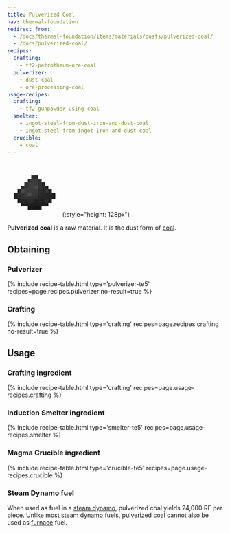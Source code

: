 ```yaml
---
title: Pulverized Coal
nav: thermal-foundation
redirect_from:
  - /docs/thermal-foundation/items/materials/dusts/pulverized-coal/
  - /docs/pulverized-coal/
recipes:
  crafting:
    - tf2-petrotheum-ore-coal
  pulverizer:
    - dust-coal
    - ore-processing-coal
usage-recipes:
  crafting:
    - tf2-gunpowder-using-coal
  smelter:
    - ingot-steel-from-dust-iron-and-dust-coal
    - ingot-steel-from-ingot-iron-and-dust-coal
  crucible:
    - coal
---
```


![Pulverized coal](/assets/images/thermal-foundation/dust-coal.png){:style="height: 128px"}


**Pulverized coal** is a raw material. It is the dust form of
[coal](https://minecraft.gamepedia.com/Coal).


Obtaining
---------

### Pulverizer
{% include recipe-table.html type='pulverizer-te5' recipes=page.recipes.pulverizer no-result=true %}

### Crafting
{% include recipe-table.html type='crafting' recipes=page.recipes.crafting no-result=true %}


Usage
-----

### Crafting ingredient
{% include recipe-table.html type='crafting' recipes=page.usage-recipes.crafting %}

### Induction Smelter ingredient
{% include recipe-table.html type='smelter-te5' recipes=page.usage-recipes.smelter %}

### Magma Crucible ingredient
{% include recipe-table.html type='crucible-te5' recipes=page.usage-recipes.crucible %}

### Steam Dynamo fuel
When used as fuel in a [steam dynamo](/docs/thermal-expansion/steam-dynamo/),
pulverized coal yields 24,000 RF per piece. Unlike most steam dynamo fuels,
pulverized coal cannot also be used as
[furnace](https://minecraft.gamepedia.com/Furnace) fuel.
